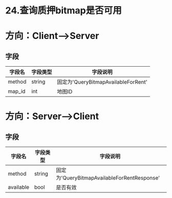 # 24.查询质押bitmap是否可用

# 方向：Client-->Server

## 字段

| 字段名    | 字段类型   | 字段说明                             |
|--------|--------|----------------------------------|
| method | string | 固定为'QueryBitmapAvailableForRent' |
| map_id | int    | 地图ID                             |

# 方向：Server-->Client

## 字段

| 字段名    | 字段类型   | 字段说明                                     |
|--------|--------|------------------------------------------|
| method | string | 固定为'QueryBitmapAvailableForRentResponse' |
| available      | bool   | 是否有效                                     |

